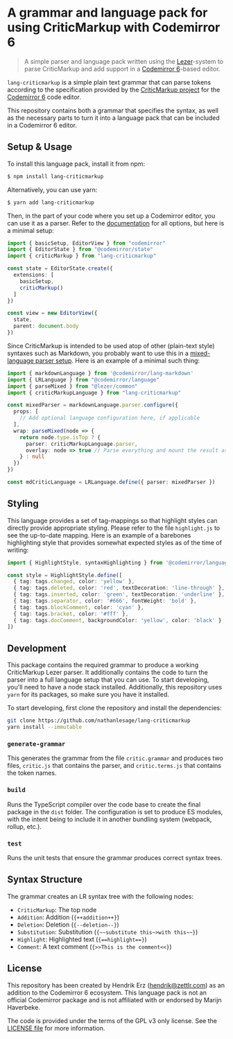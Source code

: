 # A grammar and language pack for using CriticMarkup with Codemirror 6

> A simple parser and language pack written using the
> [Lezer](https://lezer.codemirror.net/)-system to parse CriticMarkup and add
> support in a [Codemirror 6](https://codemirror.net/)-based editor.

`lang-criticmarkup` is a simple plain text grammar that can parse tokens
according to the specification provided by the
[CriticMarkup project](https://github.com/CriticMarkup/CriticMarkup-toolkit) for
the [Codemirror 6](https://codemirror.net/) code editor.

This repository contains both a grammar that specifies the syntax, as well as
the necessary parts to turn it into a language pack that can be included in a
Codemirror 6 editor.

## Setup & Usage

To install this language pack, install it from npm:

```bash
$ npm install lang-criticmarkup
```

Alternatively, you can use yarn:

```bash
$ yarn add lang-criticmarkup
```

Then, in the part of your code where you set up a Codemirror editor, you can use
it as a parser. Refer to the [documentation](https://codemirror.net/docs/ref/)
for all options, but here is a minimal setup:

```ts
import { basicSetup, EditorView } from "codemirror"
import { EditorState } from "@codemirror/state"
import { criticMarkup } from "lang-criticmarkup"

const state = EditorState.create({
  extensions: [
    basicSetup,
    criticMarkup()
  ]
})

const view = new EditorView({
  state,
  parent: document.body
})
```

Since CriticMarkup is intended to be used atop of other (plain-text style)
syntaxes such as Markdown, you probably want to use this in a
[mixed-language parser setup](https://codemirror.net/examples/mixed-language/).
Here is an example of a minimal such thing:

```ts
import { markdownLanguage } from '@codemirror/lang-markdown'
import { LRLanguage } from "@codemirror/language"
import { parseMixed } from "@lezer/common"
import { criticMarkupLanguage } from "lang-criticmarkup"

const mixedParser = markdownLanguage.parser.configure({
  props: [
    // Add optional language configuration here, if applicable
  ],
  wrap: parseMixed(node => {
    return node.type.isTop ? {
      parser: criticMarkupLanguage.parser,
      overlay: node => true // Parse everything and mount the result as overlays
    } : null
  })
})

const mdCriticLanguage = LRLanguage.define({ parser: mixedParser })
```

## Styling

This language provides a set of tag-mappings so that highlight styles can
directly provide appropriate styling. Please refer to the file `highlight.js` to
see the up-to-date mapping. Here is an example of a barebones highlighting style
that provides somewhat expected styles as of the time of writing:

```ts
import { HighlightStyle, syntaxHighlighting } from '@codemirror/language';

const style = HighlightStyle.define([
  { tag: tags.changed, color: 'yellow' },
  { tag: tags.deleted, color: 'red', textDecoration: 'line-through' },
  { tag: tags.inserted, color: 'green', textDecoration: 'underline' },
  { tag: tags.separator, color: '#666', fontWeight: 'bold' },
  { tag: tags.blockComment, color: 'cyan' },
  { tag: tags.bracket, color: '#fff' },
  { tag: tags.docComment, backgroundColor: 'yellow', color: 'black' }
])
```

## Development

This package contains the required grammar to produce a working CriticMarkup
Lezer parser. It additionally contains the code to turn the parser into a full
language setup that you can use. To start developing, you'll need to have a node
stack installed. Additionally, this repository uses `yarn` for its packages, so
make sure you have it installed.

To start developing, first clone the repository and install the dependencies:

```bash
git clone https://github.com/nathanlesage/lang-criticmarkup
yarn install --immutable
```

### `generate-grammar`

This generates the grammar from the file `critic.grammar` and produces two
files, `critic.js` that contains the parser, and `critic.terms.js` that contains
the token names.

### `build`

Runs the TypeScript compiler over the code base to create the final package in
the `dist` folder. The configuration is set to produce ES modules, with the
intent being to include it in another bundling system (webpack, rollup, etc.).

### `test`

Runs the unit tests that ensure the grammar produces correct syntax trees.

## Syntax Structure

The grammar creates an LR syntax tree with the following nodes:

* `CriticMarkup`: The top node
* `Addition`: Addition (`{++addition++}`)
* `Deletion`: Deletion (`{--deletion--}`)
* `Substitution`: Substitution (`{~~substitute this~>with this~~}`)
* `Highlight`: Highlighted text (`{==highlight==}`)
* `Comment`: A text comment (`{>>This is the comment<<}`)

## License

This repository has been created by Hendrik Erz (<hendrik@zettlr.com>) as an
addition to the Codemirror 6 ecosystem. This language pack is not an official
Codemirror package and is not affiliated with or endorsed by Marijn Haverbeke.

The code is provided under the terms of the GPL v3 only license. See the
[LICENSE file](./LICENSE) for more information.
